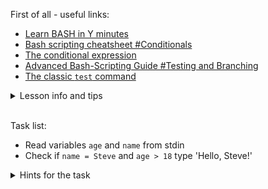 First of all - useful links:

- [Learn BASH in Y minutes](https://learnxinyminutes.com/docs/bash/)
- [Bash scripting cheatsheet #Conditionals](https://devhints.io/bash#conditionals)
- [The conditional expression](https://wiki.bash-hackers.org/syntax/ccmd/conditional_expression)
- [Advanced Bash-Scripting Guide #Testing and Branching](https://tldp.org/LDP/abs/html/testbranch.html)
- [The classic `test` command](https://wiki.bash-hackers.org/commands/classictest#file_tests)

<details><summary>Lesson info and tips</summary>
<pre>
Syntax of BASH brancing and test constructions:<br>
<strong>IF-THEN-ELIF-ELSE construction:</strong><br>
  if [[ -z "$string" ]]; then
    echo "String is empty"
  elif [[ -n "$string" ]]; then
    echo "String is not empty"
  else
    echo "This never happens"
  fi<br>
<strong>CASE construction:</strong><br>
  case "$variable" in
    "$condition1" )
      command...
    ;;
    "$condition2" )
      command...
    ;;
  esac
</pre>
</details>
<br>

Task list:
- Read variables `age` and `name` from stdin
- Check if `name = Steve` and `age > 18` type 'Hello, Steve!'

<details><summary>Hints for the task</summary>
<pre>
<strong>Task 1:</strong>
  $ read age
  $ read name
<br>
<strong>Task 2:</strong>
  $ if [[ "$name" == "Steve" ]] && [[ "$age" -eq 15 ]]; then
    echo "Hello, Steve!"
    fi
</pre>
</details>
